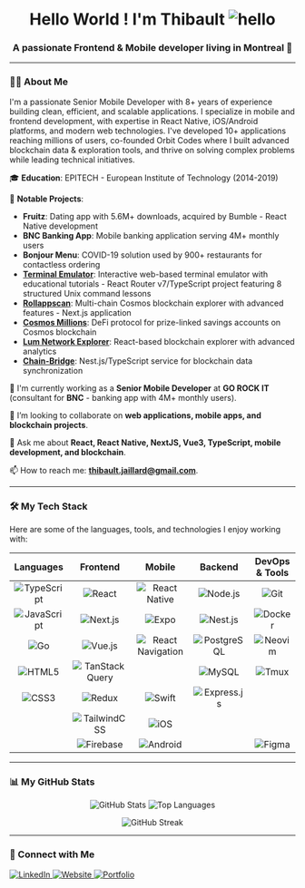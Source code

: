 <h1 align="center">Hello World ! I'm Thibault <img src="https://github.com/user-attachments/assets/7d6a7301-af2d-4aa8-ad85-33f15c10c0e1" alt="hello" /></h1>
<h3 align="center">A passionate Frontend & Mobile developer living in Montreal 🍁</h3>

---

### 👨‍💻 About Me

I'm a passionate Senior Mobile Developer with 8+ years of experience building clean, efficient, and scalable applications. I specialize in mobile and frontend development, with expertise in React Native, iOS/Android platforms, and modern web technologies. I've developed 10+ applications reaching millions of users, co-founded Orbit Codes where I built advanced blockchain data & exploration tools, and thrive on solving complex problems while leading technical initiatives.

🎓 **Education**: EPITECH - European Institute of Technology (2014-2019)

🚀 **Notable Projects**:

- **Fruitz**: Dating app with 5.6M+ downloads, acquired by Bumble - React Native development
- **BNC Banking App**: Mobile banking application serving 4M+ monthly users
- **Bonjour Menu**: COVID-19 solution used by 900+ restaurants for contactless ordering
- [**Terminal Emulator**](https://github.com/ThibaultJRD/terminal-emulator): Interactive web-based terminal emulator with educational tutorials - React Router v7/TypeScript project featuring 8 structured Unix command lessons
- [**Rollappscan**](https://rollappscan.com): Multi-chain Cosmos blockchain explorer with advanced features - Next.js application
- [**Cosmos Millions**](https://github.com/lum-network/millions): DeFi protocol for prize-linked savings accounts on Cosmos blockchain
- [**Lum Network Explorer**](https://github.com/lum-network/explorer): React-based blockchain explorer with advanced analytics
- [**Chain-Bridge**](https://github.com/lum-network/chain-bridge): Nest.js/TypeScript service for blockchain data synchronization

🔭 I'm currently working as a **Senior Mobile Developer** at **GO ROCK IT** (consultant for **BNC** - banking app with 4M+ monthly users).

👯 I’m looking to collaborate on **web applications, mobile apps, and blockchain projects**.

💬 Ask me about **React, React Native, NextJS, Vue3, TypeScript, mobile development, and blockchain**.

📫 How to reach me: **<thibault.jaillard@gmail.com>**.

---

### 🛠️ My Tech Stack

Here are some of the languages, tools, and technologies I enjoy working with:

|                                                     Languages                                                     |                                                          Frontend                                                           |                                                           Mobile                                                            |                                                      Backend                                                      |                                                      DevOps & Tools                                                      |
| :---------------------------------------------------------------------------------------------------------------: | :-------------------------------------------------------------------------------------------------------------------------: | :-------------------------------------------------------------------------------------------------------------------------: | :---------------------------------------------------------------------------------------------------------------: | :----------------------------------------------------------------------------------------------------------------------: |
| ![TypeScript](https://img.shields.io/badge/TypeScript-3178C6?style=for-the-badge&logo=typescript&logoColor=white) |             ![React](https://img.shields.io/badge/React-20232A?style=for-the-badge&logo=react&logoColor=61DAFB)             |      ![React Native](https://img.shields.io/badge/React_Native-20232A?style=for-the-badge&logo=react&logoColor=61DAFB)      |    ![Node.js](https://img.shields.io/badge/Node.js-339933?style=for-the-badge&logo=nodedotjs&logoColor=white)     |               ![Git](https://img.shields.io/badge/Git-F05032?style=for-the-badge&logo=git&logoColor=white)               |
| ![JavaScript](https://img.shields.io/badge/JavaScript-F7DF1E?style=for-the-badge&logo=javascript&logoColor=black) |         ![Next.js](https://img.shields.io/badge/Next.js-000000?style=for-the-badge&logo=nextdotjs&logoColor=white)          |               ![Expo](https://img.shields.io/badge/Expo-000020?style=for-the-badge&logo=expo&logoColor=white)               |      ![Nest.js](https://img.shields.io/badge/Nest.js-E0234E?style=for-the-badge&logo=nestjs&logoColor=white)      |          ![Docker](https://img.shields.io/badge/Docker-2496ED?style=for-the-badge&logo=docker&logoColor=white)           |
|             ![Go](https://img.shields.io/badge/Go-00ADD8?style=for-the-badge&logo=go&logoColor=white)             |           ![Vue.js](https://img.shields.io/badge/Vue.js-4FC08D?style=for-the-badge&logo=vuedotjs&logoColor=white)           | ![React Navigation](https://img.shields.io/badge/React%20Navigation-20232A?style=for-the-badge&logo=react&logoColor=61DAFB) | ![PostgreSQL](https://img.shields.io/badge/PostgreSQL-316192?style=for-the-badge&logo=postgresql&logoColor=white) |          ![Neovim](https://img.shields.io/badge/Neovim-57A143?style=for-the-badge&logo=neovim&logoColor=white)           |
|        ![HTML5](https://img.shields.io/badge/HTML5-E34F26?style=for-the-badge&logo=html5&logoColor=white)         | ![TanStack Query](https://img.shields.io/badge/TanStack%20Query-FF4154?style=for-the-badge&logo=reactquery&logoColor=white) |                                                                                                                             |        ![MySQL](https://img.shields.io/badge/MySQL-4479A1?style=for-the-badge&logo=mysql&logoColor=white)         |             ![Tmux](https://img.shields.io/badge/tmux-1BB91F?style=for-the-badge&logo=tmux&logoColor=white)              |
|          ![CSS3](https://img.shields.io/badge/CSS3-1572B6?style=for-the-badge&logo=css3&logoColor=white)          |             ![Redux](https://img.shields.io/badge/Redux-593D88?style=for-the-badge&logo=redux&logoColor=white)              |             ![Swift](https://img.shields.io/badge/Swift-F05138?style=for-the-badge&logo=swift&logoColor=white)              |  ![Express.js](https://img.shields.io/badge/Express.js-000000?style=for-the-badge&logo=express&logoColor=white)   |                       |
|              |    ![TailwindCSS](https://img.shields.io/badge/TailwindCSS-38B2AC?style=for-the-badge&logo=tailwind-css&logoColor=white)    |                ![iOS](https://img.shields.io/badge/iOS-000000?style=for-the-badge&logo=ios&logoColor=white)                 |           |                     |
|                 |         ![Firebase](https://img.shields.io/badge/Firebase-FFCA28?style=for-the-badge&logo=firebase&logoColor=black)         |          ![Android](https://img.shields.io/badge/Android-3DDC84?style=for-the-badge&logo=android&logoColor=white)           |     | ![Figma](https://img.shields.io/badge/Figma-F24E1E?style=for-the-badge&logo=figma&logoColor=white) |

---

### 📊 My GitHub Stats

<p align="center">
  <img src="https://github-readme-stats.vercel.app/api?username=ThibaultJRD&show_icons=true&theme=catppuccin_mocha&rank_icon=github" alt="GitHub Stats" />
  <img src="https://github-readme-stats.vercel.app/api/top-langs/?username=ThibaultJRD&layout=compact&theme=catppuccin_mocha" alt="Top Languages" />
</p>

<p align="center">
  <img src="https://github-readme-streak-stats.herokuapp.com/?user=ThibaultJRD&theme=catppuccin-mocha" alt="GitHub Streak" />
</p>

---

### 🔗 Connect with Me

<p align="left">
  <a href="https://linkedin.com/in/thibault-jaillard" target="_blank">
    <img src="https://img.shields.io/badge/LinkedIn-0077B5?style=for-the-badge&logo=linkedin&logoColor=white" alt="LinkedIn"/>
  </a>
  <a href="https://thibault.iusevimbtw.com/" target="_blank">
    <img src="https://img.shields.io/badge/Website-000000?style=for-the-badge&logo=About.me&logoColor=white" alt="Website"/>
  </a>
  <a href="https://terminal-emulator-nine.vercel.app/portfolio" target="_blank">
    <img src="https://img.shields.io/badge/Portfolio-000000?style=for-the-badge&logo=About.mel&logoColor=white" alt="Portfolio"/>
  </a>
</p>
